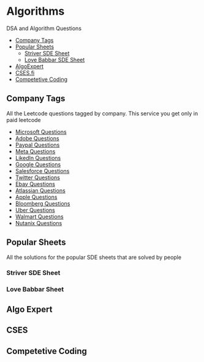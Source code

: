 # Algorithms
DSA and Algorithm Questions

- [Company Tags](#company-tags)
- [Popular Sheets](#popular-sheets)
  - [Striver SDE Sheet](#striver-sde-sheet)
  - [Love Babbar SDE Sheet](#love-babbar-sde-sheet)
- [AlgoExpert](#algo-expert)
- [CSES.fi](#cses)
- [Competetive Coding](#competetive-coding)


## Company Tags

All the Leetcode questions tagged by company. This service you get only in paid leetcode

- [Microsoft Questions](./company-tags/microsoft-questions.md)
- [Adobe Questions](./company-tags/adobe-questions.md)
- [Paypal Questions](./company-tags/paypal-questions.md)
- [Meta Questions](./company-tags/fb-questions.md)
- [LikedIn Questions](./company-tags/linkedin-questions.md)
- [Google Questions](./company-tags/google-questions.md)
- [Salesforce Questions](./company-tags/salesforce-questions.md)
- [Twitter Questions](./company-tags/twitter-questions.md)
- [Ebay Questions](./company-tags/ebay-questions.md)
- [Atlassian Questions](./company-tags/atlassian-questions.md)
- [Apple Questions](./company-tags/apple-questions.md)
- [Bloomberg Questions](./company-tags/bloomberg-questions.md)
- [Uber Questions](./company-tags/uber-questions.md)
- [Walmart Questions](./company-tags/walmart-labs-questions.md)
- [Nutanix Questions](./company-tags/nutanix-questions.md)

## Popular Sheets

All the solutions for the popular SDE sheets that are solved by people

### Striver SDE Sheet

### Love Babbar Sheet

## Algo Expert

## CSES

## Competetive Coding